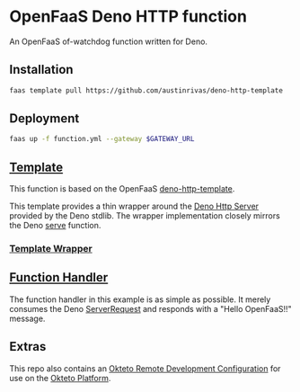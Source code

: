 OpenFaaS Deno HTTP function
=============================================

An OpenFaaS of-watchdog function written for Deno.

## Installation

```sh
faas template pull https://github.com/austinrivas/deno-http-template
```

## Deployment

```sh
faas up -f function.yml --gateway $GATEWAY_URL
```

## [Template](https://github.com/austinrivas/deno-http-template)

This function is based on the OpenFaaS [deno-http-template](https://github.com/austinrivas/deno-http-template).

This template provides a thin wrapper around the [Deno Http Server](https://doc.deno.land/https/deno.land/std/http/server.ts) provided by the Deno stdlib. The wrapper implementation closely mirrors the Deno [serve](https://doc.deno.land/https/deno.land/std/http/server.ts#serve) function.

### [Template Wrapper](https://github.com/austinrivas/deno-http-template/blob/master/template/deno-http/main.ts)

## [Function Handler](https://github.com/austinrivas/openfaas_deno_func/blob/master/function/handler.ts)

The function handler in this example is as simple as possible. It merely consumes the Deno [ServerRequest](https://doc.deno.land/https/deno.land/std/http/server.ts#ServerRequest) and responds with a "Hello OpenFaaS!!" message.

## Extras

This repo also contains an [Okteto Remote Development Configuration](https://github.com/austinrivas/openfaas_deno_func/blob/master/function/okteto.yml) for use on the [Okteto Platform](https://okteto.com/).
